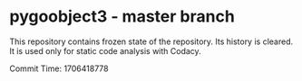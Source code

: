 # pygoobject3 - master branch

This repository contains frozen state of the repository.
Its history is cleared. It is used only for static code
analysis with Codacy.

Commit Time: 1706418778